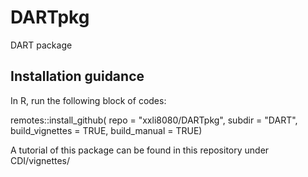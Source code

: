 # DARTpkg
DART package


## Installation guidance
In R, run the following block of codes:

remotes::install_github(
  repo = "xxli8080/DARTpkg",
  subdir = "DART",
  build_vignettes = TRUE,
  build_manual = TRUE)



A tutorial of this package can be found in this repository under CDI/vignettes/
